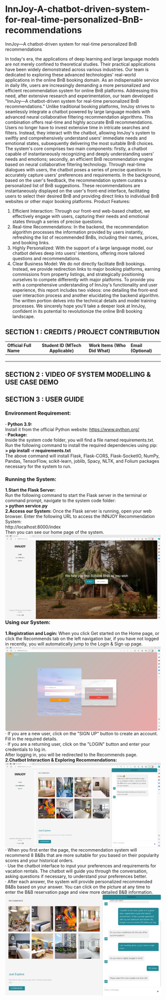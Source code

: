 # InnJoy-A-chatbot-driven-system-for-real-time-personalized-BnB-recommendations
InnJoy—A chatbot-driven system for real-time personalized BnB recommendations

In today's era, the applications of deep learning and large language models are not merely confined to theoretical studies. Their practical applications have been widely demonstrated across various industries. Our team is dedicated to exploring these advanced technologies' real-world applications in the online BnB booking domain. As an indispensable service in daily life, users are increasingly demanding a more personalized and efficient recommendation system for online BnB platforms. Addressing this need, after extensive research and experimentation, our team developed "InnJoy—A chatbot-driven system for real-time personalized BnB recommendations." 
Unlike traditional booking platforms, InnJoy strives to seamlessly integrate a chatbot powered by large language models with advanced neural collaborative filtering recommendation algorithms. This combination offers real-time and highly accurate BnB recommendations. Users no longer have to invest extensive time in intricate searches and filters. Instead, they interact with the chatbot, allowing InnJoy's system to swiftly and comprehensively understand users' immediate needs and emotional states, subsequently delivering the most suitable BnB choices. The system's core comprises two main components: firstly, a chatbot capable of instantaneously recognizing and deeply understanding users' needs and emotions; secondly, an efficient BnB recommendation engine based on neural collaborative filtering technology. Through real-time dialogues with users, the chatbot poses a series of precise questions to accurately capture users' preferences and requirements. In the background, based on the user's feedback, the recommendation system curates a personalized list of BnB suggestions. These recommendations are instantaneously displayed on the user's front-end interface, facilitating users to select their desired BnB and providing direct links to individual BnB websites or other major booking platforms. 
Product Features: 
1. Efficient Interaction: Through our front-end web-based chatbot, we effectively engage with users, capturing their needs and emotional states through a series of precise questions. 
2. Real-time Recommendations: In the backend, the recommendation algorithm processes the information provided by users instantly, refreshing the list of recommended BnBs, including their names, prices, and booking links. 
3. Highly Personalized: With the support of a large language model, our chatbot delves deep into users' intentions, offering more tailored questions and recommendations. 
4. Clear Business Model: We do not directly facilitate BnB bookings. Instead, we provide redirection links to major booking platforms, earning commissions from property listings, and strategically positioning ourselves to compete differently with major platforms. 
To provide you with a comprehensive understanding of InnJoy's functionality and user experience, this report includes two videos: one detailing the front-end user interaction process and another elucidating the backend algorithm. The written portion delves into the technical details and model training processes. 
We sincerely hope you'll take a deeper look at InnJoy, confident in its potential to revolutionize the online BnB booking landscape.

## SECTION 1 : CREDITS / PROJECT CONTRIBUTION

| Official Full Name  | Student ID (MTech Applicable)  | Work Items (Who Did What) | Email (Optional) |
| :------------ |:---------------:| :-----| :-----|
|||||
|||||
|||||
|||||

## SECTION 2 : VIDEO OF SYSTEM MODELLING & USE CASE DEMO

## SECTION 3 : USER GUIDE
### Environment Requirement:
**· Python 3.9:**   
Install it from the official Python website: https://www.python.org/  
**· Package:**  
Inside the system code folder, you will find a file named requirements.txt. Run the following command to install the required dependencies using pip:  
**> pip install -r requirements.txt**  
The above command will install Flask, Flask-CORS, Flask-SocketIO, NumPy, Pandas, TensorFlow, scikit-learn, joblib, Spacy, NLTK, and Folium packages necessary for the system to run.  
### Running the System:
**1.Start the Flask Server:**  
Run the following command to start the Flask server in the terminal or command prompt, navigate to the system code folder:  
**> python service.py**   
**2.Access our System:**
Once the Flask server is running, open your web browser. Enter the following URL to access the INNJOY Recommendation System:  
http://localhost:8000/index  
Then you can see our home page of the system.
<img src="./img/home.png"
     style="float: left; margin-right: 0px;" />
### Using our System:  
**1.Registration and Login:**
When you click Get started on the Home page, or click the Recommends tab on the left navigation bar, if you have not logged in recently, you will automatically jump to the Login & Sign up page.
<img src="./img/login.png"
     style="float: left; margin-right: 0px;" />  
· If you are a new user, click on the "SIGN UP" button to create an account. Fill in the required details.  
· If you are a returning user, click on the "LOGIN" button and enter your credentials to log in.  
After logging in, you will be redirected to the Recommends page.  
**2.Chatbot Interaction & Exploring Recommendations:**
<img src="./img/mainpage.png"
     style="float: left; margin-right: 0px;" />  
· When you first enter the page, the recommendation system will recommend 8 B&Bs that are more suitable for you based on their popularity scores and your historical orders.   
· Use the chatbot interface to input your preferences and requirements for vacation rentals. The chatbot will guide you through the conversation, asking questions if necessary, to understand your preferences better.   
· After each answer, the system will provide personalized recommended B&Bs based on your answer. You can click on the picture at any time to enter the B&B reservation page and view more detailed B&B information.  
<img src="./img/ask.png"
     style="float: left; margin-right: 0px;" />
